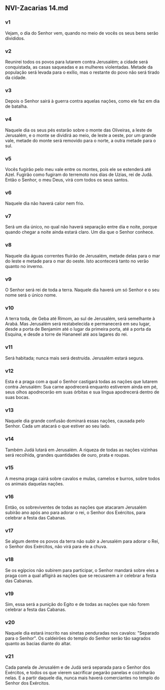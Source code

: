 ## NVI-Zacarias 14.md
### v1
 Vejam, o dia do Senhor vem, quando no meio de vocês os seus bens serão divididos.
### v2
 Reunirei todos os povos para lutarem contra Jerusalém; a cidade será conquistada, as casas saqueadas e as mulheres violentadas. Metade da população será levada para o exílio, mas o restante do povo não será tirado da cidade.
### v3
 Depois o Senhor sairá à guerra contra aquelas nações, como ele faz em dia de batalha.
### v4
 Naquele dia os seus pés estarão sobre o monte das Oliveiras, a leste de Jerusalém, e o monte se dividirá ao meio, de leste a oeste, por um grande vale, metade do monte será removido para o norte, a outra metade para o sul.
### v5
 Vocês fugirão pelo meu vale entre os montes, pois ele se estenderá até Azel. Fugirão como fugiram do terremoto nos dias de Uzias, rei de Judá. Então o Senhor, o meu Deus, virá com todos os seus santos.
### v6
 Naquele dia não haverá calor nem frio.
### v7
 Será um dia único, no qual não haverá separação entre dia e noite, porque quando chegar a noite ainda estará claro. Um dia que o Senhor conhece.
### v8
 Naquele dia águas correntes fluirão de Jerusalém, metade delas para o mar do leste e metade para o mar do oeste. Isto acontecerá tanto no verão quanto no inverno.
### v9
 O Senhor será rei de toda a terra. Naquele dia haverá um só Senhor e o seu nome será o único nome.
### v10
 A terra toda, de Geba até Rimom, ao sul de Jerusalém, será semelhante à Arabá. Mas Jerusalém será restabelecida e permanecerá em seu lugar, desde a porta de Benjamim até o lugar da primeira porta, até a porta da Esquina, e desde a torre de Hananeel até aos lagares do rei.
### v11
 Será habitada; nunca mais será destruída. Jerusalém estará segura.
### v12
 Esta é a praga com a qual o Senhor castigará todas as nações que lutarem contra Jerusalém: Sua carne apodrecerá enquanto estiverem ainda em pé, seus olhos apodrecerão em suas órbitas e sua língua apodrecerá dentro de suas bocas.
### v13
 Naquele dia grande confusão dominará essas nações, causada pelo Senhor. Cada um atacará o que estiver ao seu lado.
### v14
 Também Judá lutará em Jerusalém. A riqueza de todas as nações vizinhas será recolhida, grandes quantidades de ouro, prata e roupas.
### v15
 A mesma praga cairá sobre cavalos e mulas, camelos e burros, sobre todos os animais daquelas nações.
### v16
 Então, os sobreviventes de todas as nações que atacaram Jerusalém subirão ano após ano para adorar o rei, o Senhor dos Exércitos, para celebrar a festa das Cabanas.
### v17
 Se algum dentre os povos da terra não subir a Jerusalém para adorar o Rei, o Senhor dos Exércitos, não virá para ele a chuva.
### v18
 Se os egípcios não subirem para participar, o Senhor mandará sobre eles a praga com a qual afligirá as nações que se recusarem a ir celebrar a festa das Cabanas.
### v19
 Sim, essa será a punição do Egito e de todas as nações que não forem celebrar a festa das Cabanas.
### v20
 Naquele dia estará inscrito nas sinetas penduradas nos cavalos: "Separado para o Senhor". Os caldeirões do templo do Senhor serão tão sagrados quanto as bacias diante do altar.
### v21
 Cada panela de Jerusalém e de Judá será separada para o Senhor dos Exércitos, e todos os que vierem sacrificar pegarão panelas e cozinharão nelas. E a partir daquele dia, nunca mais haverá comerciantes no templo do Senhor dos Exércitos.
